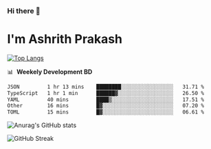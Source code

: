 ### Hi there 👋
# I'm Ashrith Prakash

[![Top Langs](https://github-readme-stats.vercel.app/api/top-langs/?username=xxcheckmatexx&count_private=true&include_all_commits=true&show_icons=true&line_height=20&title_color=FFFFFF&icon_color=FFFFFF&text_color=FFFFFF&bg_color=0D1117&langs_count=8)](https://github.com/anuraghazra/github-readme-stats)

📊 &nbsp;**Weekely Development BD**

<!--START_SECTION:waka-->

```txt
JSON         1 hr 13 mins    ████████░░░░░░░░░░░░░░░░░   31.71 %
TypeScript   1 hr 1 min      ██████▓░░░░░░░░░░░░░░░░░░   26.50 %
YAML         40 mins         ████▒░░░░░░░░░░░░░░░░░░░░   17.51 %
Other        16 mins         █▓░░░░░░░░░░░░░░░░░░░░░░░   07.20 %
TOML         15 mins         █▓░░░░░░░░░░░░░░░░░░░░░░░   06.61 %
```

<!--END_SECTION:waka-->

![Anurag's GitHub stats](https://github-readme-stats.vercel.app/api?username=xxcheckmatexx&count_private=true&show_icons=true&theme=merko)  

![GitHub Streak](http://github-readme-streak-stats.herokuapp.com?user=xxcheckmatexx&theme=merko&hide_border=true&date_format=M%20j%5B%2C%20Y%5D&fire=DD0E0B)
<br/>
